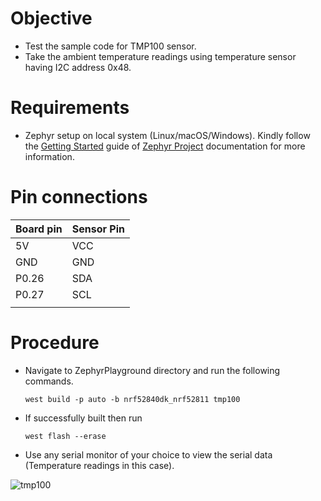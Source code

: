 # Objective

* Test the sample code for TMP100 sensor.
* Take the ambient temperature readings using temperature sensor having I2C address 0x48.

# Requirements

* Zephyr setup on local system (Linux/macOS/Windows). Kindly follow the [Getting Started](https://docs.zephyrproject.org/latest/getting_started/index.html) guide of [Zephyr Project](https://zephyrproject.org/) documentation for more information.

# Pin connections

| Board pin | Sensor Pin |
| --------- | ---------- |
| 5V        | VCC        |
| GND       | GND        |
| P0.26     | SDA        |
| P0.27     | SCL        |
|           |            |

# Procedure

* Navigate to ZephyrPlayground directory and run the following commands.

  ```
  west build -p auto -b nrf52840dk_nrf52811 tmp100
  ```

* If successfully built then run

  ```
  west flash --erase
  ```

* Use any serial monitor of your choice to view the serial data (Temperature readings in this case).

![tmp100](https://user-images.githubusercontent.com/86110190/133203067-8bbbcf24-fff4-467f-ab9e-8ed4bfe4ba8a.JPG)
